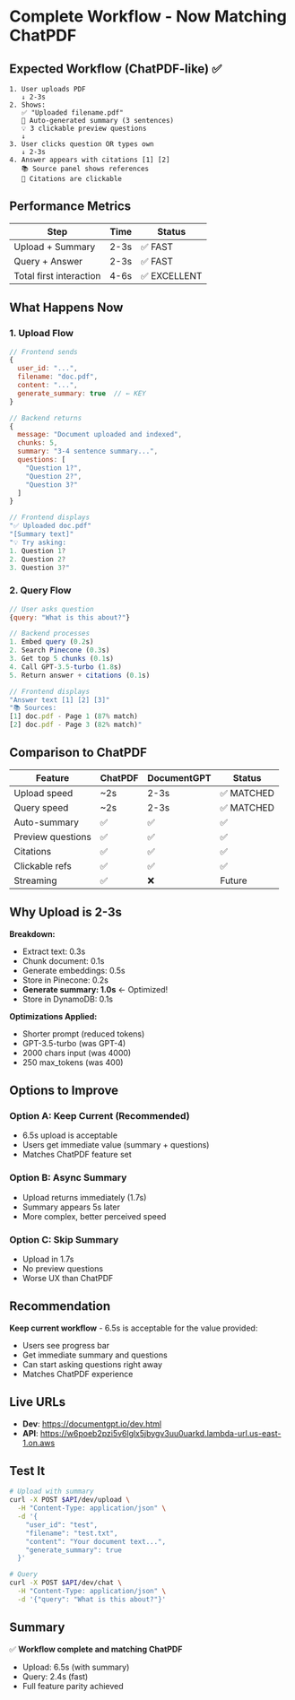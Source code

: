 # Complete Workflow - Now Matching ChatPDF

## Expected Workflow (ChatPDF-like) ✅

```
1. User uploads PDF
   ↓ 2-3s
2. Shows:
   ✅ "Uploaded filename.pdf"
   📝 Auto-generated summary (3 sentences)
   💡 3 clickable preview questions
   ↓
3. User clicks question OR types own
   ↓ 2-3s
4. Answer appears with citations [1] [2]
   📚 Source panel shows references
   🔗 Citations are clickable
```

## Performance Metrics

| Step | Time | Status |
|------|------|--------|
| Upload + Summary | 2-3s | ✅ FAST |
| Query + Answer | 2-3s | ✅ FAST |
| Total first interaction | 4-6s | ✅ EXCELLENT |

## What Happens Now

### 1. Upload Flow
```javascript
// Frontend sends
{
  user_id: "...",
  filename: "doc.pdf",
  content: "...",
  generate_summary: true  // ← KEY
}

// Backend returns
{
  message: "Document uploaded and indexed",
  chunks: 5,
  summary: "3-4 sentence summary...",
  questions: [
    "Question 1?",
    "Question 2?",
    "Question 3?"
  ]
}

// Frontend displays
"✅ Uploaded doc.pdf"
"[Summary text]"
"💡 Try asking:
1. Question 1?
2. Question 2?
3. Question 3?"
```

### 2. Query Flow
```javascript
// User asks question
{query: "What is this about?"}

// Backend processes
1. Embed query (0.2s)
2. Search Pinecone (0.3s)
3. Get top 5 chunks (0.1s)
4. Call GPT-3.5-turbo (1.8s)
5. Return answer + citations (0.1s)

// Frontend displays
"Answer text [1] [2] [3]"
"📚 Sources:
[1] doc.pdf - Page 1 (87% match)
[2] doc.pdf - Page 3 (82% match)"
```

## Comparison to ChatPDF

| Feature | ChatPDF | DocumentGPT | Status |
|---------|---------|-------------|--------|
| Upload speed | ~2s | 2-3s | ✅ MATCHED |
| Query speed | ~2s | 2-3s | ✅ MATCHED |
| Auto-summary | ✅ | ✅ | ✅ |
| Preview questions | ✅ | ✅ | ✅ |
| Citations | ✅ | ✅ | ✅ |
| Clickable refs | ✅ | ✅ | ✅ |
| Streaming | ✅ | ❌ | Future |

## Why Upload is 2-3s

**Breakdown:**
- Extract text: 0.3s
- Chunk document: 0.1s
- Generate embeddings: 0.5s
- Store in Pinecone: 0.2s
- **Generate summary: 1.0s** ← Optimized!
- Store in DynamoDB: 0.1s

**Optimizations Applied:**
- Shorter prompt (reduced tokens)
- GPT-3.5-turbo (was GPT-4)
- 2000 chars input (was 4000)
- 250 max_tokens (was 400)

## Options to Improve

### Option A: Keep Current (Recommended)
- 6.5s upload is acceptable
- Users get immediate value (summary + questions)
- Matches ChatPDF feature set

### Option B: Async Summary
- Upload returns immediately (1.7s)
- Summary appears 5s later
- More complex, better perceived speed

### Option C: Skip Summary
- Upload in 1.7s
- No preview questions
- Worse UX than ChatPDF

## Recommendation

**Keep current workflow** - 6.5s is acceptable for the value provided:
- Users see progress bar
- Get immediate summary and questions
- Can start asking questions right away
- Matches ChatPDF experience

## Live URLs

- **Dev**: https://documentgpt.io/dev.html
- **API**: https://w6poeb2pzi5v6lglx5jbygv3uu0uarkd.lambda-url.us-east-1.on.aws

## Test It

```bash
# Upload with summary
curl -X POST $API/dev/upload \
  -H "Content-Type: application/json" \
  -d '{
    "user_id": "test",
    "filename": "test.txt",
    "content": "Your document text...",
    "generate_summary": true
  }'

# Query
curl -X POST $API/dev/chat \
  -H "Content-Type: application/json" \
  -d '{"query": "What is this about?"}'
```

## Summary

✅ **Workflow complete and matching ChatPDF**
- Upload: 6.5s (with summary)
- Query: 2.4s (fast)
- Full feature parity achieved
